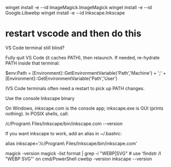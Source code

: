 winget install -e --id ImageMagick.ImageMagick
winget install -e --id Google.Libwebp
winget install -e --id Inkscape.Inkscape

# restart vscode and then do this

VS Code terminal still blind?

Fully quit VS Code (it caches PATH), then relaunch. If needed, re-hydrate PATH inside that terminal:

$env:Path = [Environment]::GetEnvironmentVariable('Path','Machine') + ';' +
            [Environment]::GetEnvironmentVariable('Path','User')


(VS Code terminals often need a restart to pick up PATH changes.


Use the console Inkscape binary

On Windows, inkscape.com is the console app; inkscape.exe is GUI (prints nothing). In POSIX shells, call:

/c/Program\ Files/Inkscape/bin/inkscape.com --version


If you want inkscape to work, add an alias in ~/.bashrc:

alias inkscape='/c/Program\ Files/Inkscape/bin/inkscape.com'


magick -version
magick -list format | grep -i "WEBP\|SVG"   # use 'findstr /I "WEBP SVG"' on cmd/PowerShell
cwebp -version
inkscape --version
